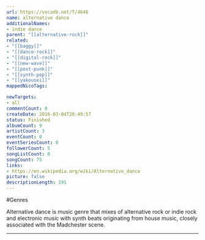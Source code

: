 ```yaml
---
url: https://vocadb.net/T/4646
name: alternative dance
additionalNames: 
- indie dance
parent: "[[alternative-rock]]"
related:
- "[[baggy]]"
- "[[dance-rock]]"
- "[[digital-rock]]"
- "[[new-wave]]"
- "[[post-punk]]"
- "[[synth-pop]]"
- "[[yakousei]]"
mappedNicoTags:

newTargets:
- all
commentCount: 0
createDate: 2016-03-04T20:49:57
status: Finished
albumCount: 9
artistCount: 3
eventCount: 0
eventSeriesCount: 0
followerCount: 5
songListCount: 0
songCount: 75
links: 
- https://en.wikipedia.org/wiki/Alternative_dance
picture: false
descriptionLength: 191
---
```


#Genres

Alternative dance is music genre that mixes of alternative rock or indie rock and electronic music with synth beats originating from house music, closely associated with the Madchester scene.

---

